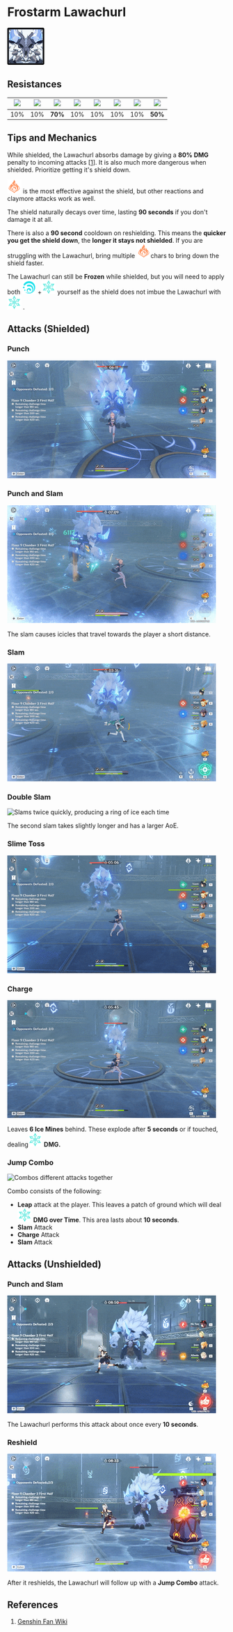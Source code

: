 # Frostarm Lawachurl

![](../.gitbook/assets/frostarm_lawachurl.png)

## Resistances

| ​​![](https://firebasestorage.googleapis.com/v0/b/gitbook-28427.appspot.com/o/assets%2F-MVAGyyACcSzyzfmgy7f%2Fsync%2F485abc41b72e4fb75fd6cf1b2c21d83a5da9a05c.png?generation=1615182625871961&alt=media) | ​​![](https://firebasestorage.googleapis.com/v0/b/gitbook-28427.appspot.com/o/assets%2F-MVAGyyACcSzyzfmgy7f%2Fsync%2F1a9d730812988c6cd8678f117630d179f689cee0.png?generation=1615182626544397&alt=media) | ​​![](https://firebasestorage.googleapis.com/v0/b/gitbook-28427.appspot.com/o/assets%2F-MVAGyyACcSzyzfmgy7f%2Fsync%2Fe0472b52c548a7162a648c191cad9b7bbdf4498b.png?generation=1615182626170812&alt=media) | ​​![](https://firebasestorage.googleapis.com/v0/b/gitbook-28427.appspot.com/o/assets%2F-MVAGyyACcSzyzfmgy7f%2Fsync%2Fa8efded210241d0c6764e2819b9c750deff8a6d4.png?generation=1615182626278065&alt=media) | ​​![](https://firebasestorage.googleapis.com/v0/b/gitbook-28427.appspot.com/o/assets%2F-MVAGyyACcSzyzfmgy7f%2Fsync%2F68e4777d7c38eb974be29d8260b1f52709a44a26.png?generation=1615182625284983&alt=media) | ​​![](https://firebasestorage.googleapis.com/v0/b/gitbook-28427.appspot.com/o/assets%2F-MVAGyyACcSzyzfmgy7f%2Fsync%2Fcb0b6d83e3899b9d4310fb78ce58ccad28b8c839.png?generation=1615182626007947&alt=media) | ​​![](https://firebasestorage.googleapis.com/v0/b/gitbook-28427.appspot.com/o/assets%2F-MVAGyyACcSzyzfmgy7f%2Fsync%2F347363c813f76f26b0c6c74df49012812f9fe690.png?generation=1615182625760905&alt=media) | ​​![](https://firebasestorage.googleapis.com/v0/b/gitbook-28427.appspot.com/o/assets%2F-MVAGyyACcSzyzfmgy7f%2Fsync%2F7db8ec0e8a47656e2367909ab5d65aa19effb930.png?generation=1615182626144273&alt=media) |
| :---: | :---: | :---: | :---: | :---: | :---: | :---: | :---: |
| 10% | 10% | **70%** | 10% | 10% | 10% | 10% | **50%** |

## Tips and Mechanics

While shielded, the Lawachurl absorbs damage by giving a **80% DMG** penalty to incoming attacks \[[1](https://genshinhelper.gitbook.io/abyss/monsters/frostarm-lawachurl#references)\]. It is also much more dangerous when shielded. Prioritize getting it's shield down.

![](../.gitbook/assets/pyro_small.png) is the most effective against the shield, but other reactions and claymore attacks work as well.

The shield naturally decays over time, lasting **90 seconds** if you don't damage it at all.

There is also a **90 second** cooldown on reshielding. This means the **quicker you get the shield down**, the **longer it stays not shielded**. If you are struggling with the Lawachurl, bring multiple ![](../.gitbook/assets/pyro_small.png)chars to bring down the shield faster.

The Lawachurl can still be **Frozen** while shielded, but you will need to apply both ![](../.gitbook/assets/hydro_small.png) +![](../.gitbook/assets/cryo_small.png) yourself as the shield does not imbue the Lawachurl with ![](../.gitbook/assets/cryo_small.png) .

## Attacks \(Shielded\)

### Punch

![Single sweeping punch](../.gitbook/assets/frostarm_lawachurl_punch.gif)

### Punch and Slam

![Sweeping punch followed by a slam](../.gitbook/assets/frostarm_lawachurl_punch_slam.gif)

The slam causes icicles that travel towards the player a short distance.

### Slam

![Single slam, producing a ring of ice](../.gitbook/assets/frostarm_lawachurl_slam.gif)

### Double Slam

![Slams twice quickly, producing a ring of ice each time](../.gitbook/assets/frostarm_lawachurl_double_slam.gif)

The second slam takes slightly longer and has a larger AoE.

### Slime Toss

![Throws a Large Cryo Slime, dealing AoE DMG](../.gitbook/assets/frostarm_lawachurl_slime_toss.gif)

### Charge

![Charges at the player, leaving behind Ice Mines](../.gitbook/assets/frostarm_lawachurl_dash.gif)

Leaves **6 Ice Mines** behind. These explode after **5 seconds** or if touched, dealing![](../.gitbook/assets/cryo_small.png) **DMG.**

### **Jump Combo**

![Combos different attacks together](../.gitbook/assets/frostarm_lawachurl_jump_combo.gif)

Combo consists of the following:

* **Leap** attack at the player. This leaves a patch of ground which will deal ![](../.gitbook/assets/cryo_small.png) **DMG over Time**. This area lasts about **10 seconds**.
* **Slam** Attack
* **Charge** Attack
* **Slam** Attack

## Attacks \(Unshielded\)

### Punch and Slam

![Sweeping punch followed by a slam](../.gitbook/assets/frostarm_lawachurl_unshielded_punch.gif)

The Lawachurl performs this attack about once every **10 seconds**.

### Reshield

![](../.gitbook/assets/frostarm_lawachurl_reshield.gif)

After it reshields, the Lawachurl will follow up with a **Jump Combo** attack.

## References

1. [Genshin Fan Wiki](https://genshin-impact.fandom.com/wiki/Hilichurls#Frostarm_Lawachurls)



